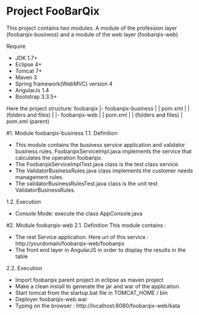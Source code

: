 # Project FooBarQix

This project contains two modules. A module of the profession layer (foobarqix-business) and a module of the web layer (foobarqix-web)

Require  
- JDK 1.7+
- Eclipse 4+
- Tomcat 7+
- Maven 3
- Spring framework(WebMVC) version 4
- AngularJs 1.4
- Bootstrap 3.3.5+


Here the project structure:
foobarqix
    |- foobarqix-business
	|	   | pom.xml
	|	   | (folders and files)
	|
	|- foobarqix-web
	|	   | pom.xml
	|	   | (folders and files)
	| pom.xml (parent)

#1. Module foobarqix-business
1.1. Definition
- This module contains the business service application and validator business rules. FoobarqixServiceImpl.java implements the service that calculates the operation foobarqix.
- The FoobarqixServiceImplTest.java class is the test class service.
- The ValidatorBusinessRules.java class implements the customer needs management rules.
- The validatorBusinessRulesTest.java class is the unit test ValidatorBusinessRules.

1.2. Execution
- Console Mode: execute the class AppConsole.java


#2. Module foobarqix-web
2.1. Definition 
This module contains :
- The rest Service application. Here uri of this service : http://yourdomain/foobarqix-web/foobarqix
- The front end layer in AngularJS in order to display the results in the table

2.2. Execution
- Import foobarqix parent project in eclipse as maven project
- Make a clean install to generate the jar and war of the application.
- Start tomcat from the startup.bat file in TOMCAT_HOME / bin
- Deployer foobarqix-web.war
- Typing on the browser : http://localhost:8080/foobarqix-web/kata 